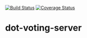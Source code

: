 [![Build Status](https://travis-ci.com/lepsistemas/dot-voting-server.svg?branch=master)](https://travis-ci.com/lepsistemas/dot-voting-server) [![Coverage Status](https://coveralls.io/repos/github/lepsistemas/dot-voting-server/badge.svg?branch=master&kill_cache=2)](https://coveralls.io/github/lepsistemas/dot-voting-server?branch=master)

# dot-voting-server
